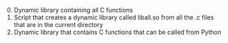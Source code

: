 0. Dynamic library containing all C functions
1. Script that creates a dynamic library called liball.so from all the .c files that are in the current directory
2. Dynamic library that contains C functions that can be called from Python

